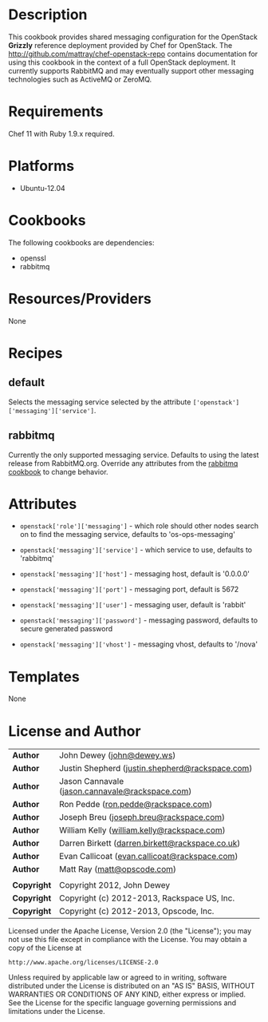 # Description #

This cookbook provides shared messaging configuration for the OpenStack **Grizzly** reference deployment provided by Chef for OpenStack. The http://github.com/mattray/chef-openstack-repo contains documentation for using this cookbook in the context of a full OpenStack deployment. It currently supports RabbitMQ and may eventually support other messaging technologies such as ActiveMQ or ZeroMQ.

# Requirements #

Chef 11 with Ruby 1.9.x required.

# Platforms #

* Ubuntu-12.04

# Cookbooks #

The following cookbooks are dependencies:

* openssl
* rabbitmq

# Resources/Providers #

None

# Recipes #

## default ##

Selects the messaging service selected by the attribute `['openstack']['messaging']['service']`.

## rabbitmq ##

Currently the only supported messaging service. Defaults to using the latest release from RabbitMQ.org. Override any attributes from the [rabbitmq cookbook](https://github.com/opscode-cookbooks/rabbitmq) to change behavior.

# Attributes #

* `openstack['role']['messaging']` - which role should other nodes search on to find the messaging service, defaults to 'os-ops-messaging'

* `openstack['messaging']['service']` - which service to use, defaults to 'rabbitmq'
* `openstack['messaging']['host']` - messaging host, default is '0.0.0.0'
* `openstack['messaging']['port']` - messaging port, default is 5672
* `openstack['messaging']['user']` - messaging user, default is 'rabbit'
* `openstack['messaging']['password']` - messaging password, defaults to secure generated password
* `openstack['messaging']['vhost']` - messaging vhost, defaults to '/nova'

# Templates #

None

License and Author
==================

|                      |                                                    |
|:---------------------|:---------------------------------------------------|
| **Author**           |  John Dewey (<john@dewey.ws>)                      |
| **Author**           |  Justin Shepherd (<justin.shepherd@rackspace.com>) |
| **Author**           |  Jason Cannavale (<jason.cannavale@rackspace.com>) |
| **Author**           |  Ron Pedde (<ron.pedde@rackspace.com>)             |
| **Author**           |  Joseph Breu (<joseph.breu@rackspace.com>)         |
| **Author**           |  William Kelly (<william.kelly@rackspace.com>)     |
| **Author**           |  Darren Birkett (<darren.birkett@rackspace.co.uk>) |
| **Author**           |  Evan Callicoat (<evan.callicoat@rackspace.com>)   |
| **Author**           |  Matt Ray (<matt@opscode.com>)                     |
|                      |                                                    |
| **Copyright**        |  Copyright 2012, John Dewey                        |
| **Copyright**        |  Copyright (c) 2012-2013, Rackspace US, Inc.       |
| **Copyright**        |  Copyright (c) 2012-2013, Opscode, Inc.            |

Licensed under the Apache License, Version 2.0 (the "License");
you may not use this file except in compliance with the License.
You may obtain a copy of the License at

    http://www.apache.org/licenses/LICENSE-2.0

Unless required by applicable law or agreed to in writing, software
distributed under the License is distributed on an "AS IS" BASIS,
WITHOUT WARRANTIES OR CONDITIONS OF ANY KIND, either express or implied.
See the License for the specific language governing permissions and
limitations under the License.
